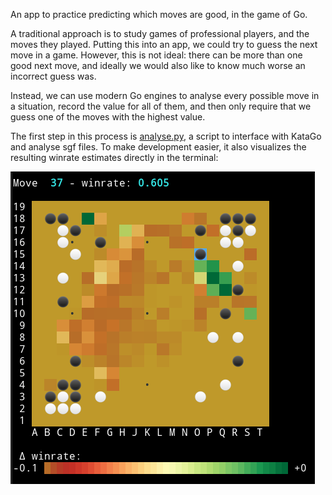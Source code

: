 An app to practice predicting which moves are good, in the game of Go.

A traditional approach is to study games of professional players, and the moves they played. Putting this into an app, we could try to guess the next move in a game. However, this is not ideal: there can be more than one good next move, and ideally we would also like to know much worse an incorrect guess was.

Instead, we can use modern Go engines to analyse every possible move in a situation, record the value for all of them, and then only require that we guess one of the moves with the highest value.

The first step in this process is [analyse.py](analyse.py), a script to interface with KataGo and analyse sgf files. To make development easier, it also visualizes the resulting winrate estimates directly in the terminal:

[![asciicast](images/screenshot.png)](https://asciinema.org/a/YAySVOzlMbY4jr74gnlHJ3vTA?t=3)